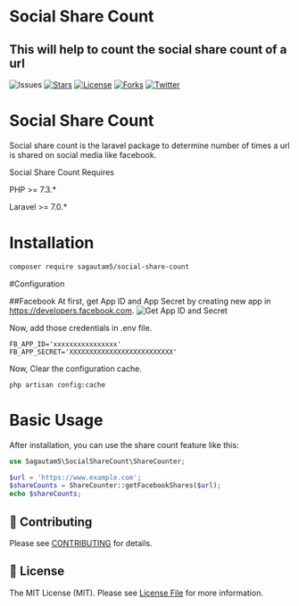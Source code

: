 # Social Share Count

## This will help to count the social share count of a url

![Issues](https://img.shields.io/github/issues/sagautam5/social-share-count
) [![Stars](https://img.shields.io/github/stars/sagautam5/social-share-count
)](https://github.com/sagautam5/social-share-count/stargazers) [![License](https://img.shields.io/github/license/sagautam5/social-share-count
)](https://github.com/sagautam5/social-share-count/stargazers) [![Forks](https://img.shields.io/github/forks/sagautam5/social-share-count
)](https://github.com/sagautam5/social-share-count/stargazers) [![Twitter](https://img.shields.io/twitter/url?url=https%3A%2F%2Fgithub.com%2Fsagautam5%2Fsocial-share-count
)](https://github.com/sagautam5/social-share-count/stargazers)

# Social Share Count

  Social share count is the laravel package to determine number of times a url is shared on social media like facebook. 
  
  Social Share Count Requires 
  
  PHP >= 7.3.*
  
  Laravel >= 7.0.*
   
# Installation

```sh
composer require sagautam5/social-share-count
```
#Configuration

##Facebook
At first, get App ID and App Secret by creating new app in https://developers.facebook.com. 
![Get App ID and Secret](https://raw.githubusercontent.com/sagautam5/social-share-count/master/src/images/facebook%20credentials.png)

Now, add those credentials in .env file.
```dotenv
FB_APP_ID='xxxxxxxxxxxxxxxx'
FB_APP_SECRET='XXXXXXXXXXXXXXXXXXXXXXXXXX'
```

Now, Clear the configuration cache.

```shell script
php artisan config:cache
```

# Basic Usage

After installation, you can use the share count feature like this:

```php
use Sagautam5\SocialShareCount\ShareCounter;

$url = 'https://www.example.com';
$shareCounts = ShareCounter::getFacebookShares($url);
echo $shareCounts;
``` 


## 🤝 Contributing

Please see [CONTRIBUTING](CONTRIBUTING.md) for details.

## 📄 License

The MIT License (MIT). Please see [License File](LICENSE) for more information.
